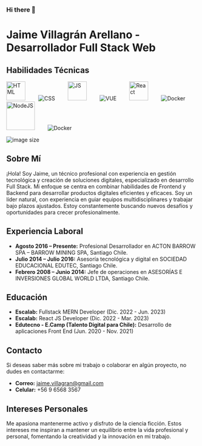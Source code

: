 ### Hi there 👋
# Jaime Villagrán Arellano - Desarrollador Full Stack Web

## Habilidades Técnicas

<p>
   <img src="https://github.com/jaimeVillagran/jaimeVillagran/assets/87080231/411bb714-796f-41be-8370-4211491d148a" alt="HTML" width="50" style="margin-right: 30px;"/>
   <img src="https://github.com/jaimeVillagran/jaimeVillagran/assets/87080231/f3087369-4eef-4c42-89c0-99b84ebea24a" alt="CSS" with="50" style="margin-right: 30px;"/>
   <img src="https://github.com/jaimeVillagran/jaimeVillagran/assets/87080231/0cd6d5c0-147e-40dd-8979-1308556acec2" alt="JS" width="50" style="margin-right: 30px;"/>
   <img src="https://github.com/jaimeVillagran/jaimeVillagran/assets/87080231/f260a043-fe96-4a5f-b6e1-6a6c304a9b43" alt="VUE" with="50" style="margin-right: 30px;"/>
   <img src="https://github.com/jaimeVillagran/jaimeVillagran/assets/87080231/0ba29f11-82b8-44fb-a601-5feec8b4a7ad" alt="React" width="50" style="margin-right: 30px;"/>
   <img src="https://github.com/jaimeVillagran/jaimeVillagran/assets/87080231/256bb014-563b-4f98-8b5c-0600278ec950" alt="Docker" with="50" style="margin-right: 30px;"/>
   <img src="https://github.com/jaimeVillagran/jaimeVillagran/assets/87080231/7f24a656-0e0c-471a-9eb8-c191ba313af5" alt="NodeJS" width="75" style="margin-right: 30px;"/>
   <img src="https://github.com/jaimeVillagran/jaimeVillagran/assets/87080231/256bb014-563b-4f98-8b5c-0600278ec950" alt="Docker" with="50" style="margin-right: 20px;"/>
</p>

![image size]()

## Sobre Mí
¡Hola! Soy Jaime, un técnico profesional con experiencia en gestión tecnológica y creación de soluciones digitales, especializado en desarrollo Full Stack. Mi enfoque se centra en combinar habilidades de Frontend y Backend para desarrollar productos digitales eficientes y eficaces. Soy un líder natural, con experiencia en guiar equipos multidisciplinares y trabajar bajo plazos ajustados. Estoy constantemente buscando nuevos desafíos y oportunidades para crecer profesionalmente.

## Experiencia Laboral
- **Agosto 2016 – Presente:** Profesional Desarrollador en ACTON BARROW SPA – BARROW MINING SPA, Santiago Chile.
- **Julio 2014 – Julio 2016:** Asesoría tecnológica y digital en SOCIEDAD EDUCACIONAL EDUTEC, Santiago Chile.
- **Febrero 2008 – Junio 2014:** Jefe de operaciones en ASESORÍAS E INVERSIONES GLOBAL WORLD LTDA, Santiago Chile.
## Educación
- **Escalab:** Fullstack MERN Developer (Dic. 2022 - Jun. 2023)
- **Escalab:** React JS Developer (Dic. 2022 - Mar. 2023)
- **Edutecno - E.Camp (Talento Digital para Chile):** Desarrollo de aplicaciones Front End (Jun. 2020 - Nov. 2021)

## Contacto
Si deseas saber más sobre mi trabajo o colaborar en algún proyecto, no dudes en contactarme:
- **Correo:** [jaime.villagran@gmail.com](mailto:jaime.villagran@gmail.com)
- **Celular:** +56 9 6568 3567

## Intereses Personales
Me apasiona mantenerme activo y disfruto de la ciencia ficción. Estos intereses me inspiran a mantener un equilibrio entre la vida profesional y personal, fomentando la creatividad y la innovación en mi trabajo.

<!--
**jaimeVillagran/jaimeVillagran** is a ✨ _special_ ✨ repository because its `README.md` (this file) appears on your GitHub profile.

Here are some ideas to get you started:

- 🔭 I’m currently working on ...
- 🌱 I’m currently learning ...
- 👯 I’m looking to collaborate on ...
- 🤔 I’m looking for help with ...
- 💬 Ask me about ...
- 📫 How to reach me: ...
- 😄 Pronouns: ...
- ⚡ Fun fact: ...
-->

